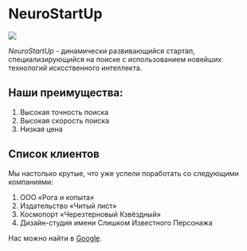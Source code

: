 # NeuroStartUp
![](https://netology-code.github.io/git-homeworks/introduction/assets/logo.png)


*NeuroStartUp* - динамически развивающийся стартап, специализирующийся на поиске с использованием новейших технологий исксственного интеллекта. 
## Наши преимущества: 
1. Высокая точность поиска 
2. Высокая скорость поиска 
3. Низкая цена 

## Список клиентов 
Мы настолько крутые, что уже успели поработать со следующими компаниями:
1. ООО «Рога и копыта»
2. Издательство «Читый лист»
3. Космопорт «Черезтерновый Кзвёздный»
4. Дизайн-студия имени Слишком Известного Персонажа

Нас можно найти в [Google](google.com).
